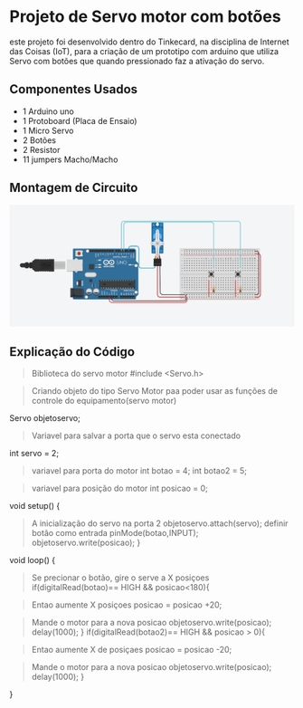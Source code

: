 # Projeto de Servo motor com botões

este projeto foi desenvolvido dentro do Tinkecard, na disciplina de Internet das Coisas 
(IoT), para a criação de um prototipo com arduino que utiliza Servo com botões que quando 
pressionado faz a ativação do servo.

## Componentes Usados 
- 1 Arduino uno
- 1 Protoboard (Placa de Ensaio)
- 1 Micro Servo
- 2 Botões
- 2 Resistor
- 11 jumpers Macho/Macho

## Montagem de Circuito

![Imagen do circuito](ServoMotorIMG.png)

## Explicação do Código

 > Biblioteca do servo motor
#include <Servo.h>

 > Criando objeto do tipo Servo Motor
paa poder usar as funções de controle 
do equipamento(servo motor)

Servo objetoservo;
 > Variavel para salvar a porta que o servo esta conectado

int servo = 2;

 > variavel para porta do motor 
int botao = 4;
int botao2 = 5;

 >variavel para posição do motor
int posicao = 0;


void setup()
{

  > A inicialização do servo na porta 2
  objetoservo.attach(servo);
  > definir botão como entrada
  pinMode(botao,INPUT);
  objetoservo.write(posicao);
}




void loop()
{
 > Se precionar o botão, gire o serve a X posiçoes
  if(digitalRead(botao)== HIGH && posicao<180){
    
  > Entao aumente X posiçoes 
  posicao = posicao +20;
    
  > Mande o motor para a nova posicao 
  objetoservo.write(posicao);
  delay(1000);
  } 
  if(digitalRead(botao2)== HIGH && posicao > 0){
    
  > Entao aumente X de posiçaes 
  posicao = posicao -20;
    
  > Mande o motor para a nova posicao 
    objetoservo.write(posicao);
    delay(1000);
  } 

}
